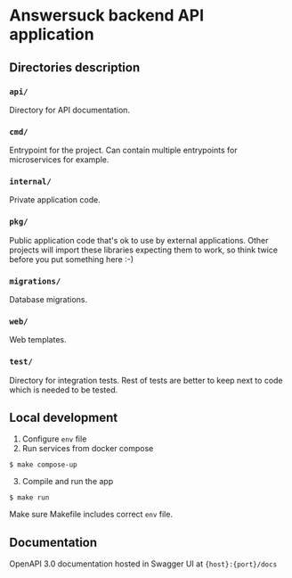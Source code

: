 # Answersuck backend API application

## Directories description

### `api/`

Directory for API documentation.

### `cmd/`

Entrypoint for the project. Can contain multiple entrypoints for microservices for example.

### `internal/`

Private application code.

### `pkg/`

Public application code that's ok to use by external applications.
Other projects will import these libraries expecting them to work, so think twice before you put something here :-)

### `migrations/`

Database migrations.

### `web/`

Web templates.

### `test/`

Directory for integration tests. Rest of tests are better to keep next to code which is needed to be tested.

## Local development
1. Configure `env` file
2. Run services from docker compose
```shell
$ make compose-up
```
3. Compile and run the app
```shell
$ make run
```

Make sure Makefile includes correct `env` file.

## Documentation
OpenAPI 3.0 documentation hosted in Swagger UI at `{host}:{port}/docs`
